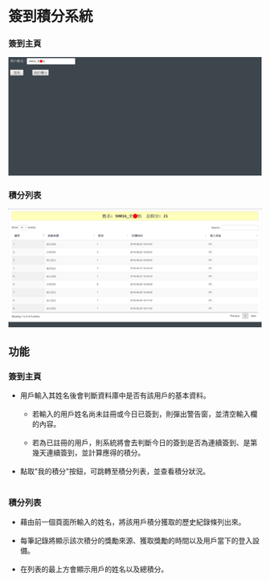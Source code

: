 # 簽到積分系統

### 簽到主頁
![demo](assets/img/demo_index.png)

### 積分列表
![demo](assets/img/demo_list.png)

## 功能
### 簽到主頁
* 用戶輸入其姓名後會判斷資料庫中是否有該用戶的基本資料。<br><br>
  * 若輸入的用戶姓名尚未註冊或今日已簽到，則彈出警告窗，並清空輸入欄的內容。<br><br>
  * 若為已註冊的用戶，則系統將會去判斷今日的簽到是否為連續簽到、是第幾天連續簽到，並計算應得的積分。<br><br>
* 點取"我的積分"按鈕，可跳轉至積分列表，並查看積分狀況。<br><br>

### 積分列表
* 藉由前一個頁面所輸入的姓名，將該用戶積分獲取的歷史紀錄條列出來。<br><br>
* 每筆記錄將顯示該次積分的獎勵來源、獲取獎勵的時間以及用戶當下的登入設備。<br><br>
* 在列表的最上方會顯示用戶的姓名以及總積分。
